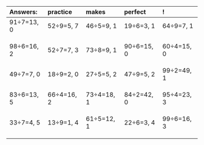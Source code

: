 | Answers: | practice | makes | perfect | ! |
| :--- | :--- | :--- | :--- | :--- |
| 91÷7=13, 0 | 52÷9=5, 7 | 46÷5=9, 1 | 19÷6=3, 1 | 64÷9=7, 1 | 
|   |   |   |   |   | 
|   |   |   |   |   | 
|   |   |   |   |   | 
| 98÷6=16, 2 | 52÷7=7, 3 | 73÷8=9, 1 | 90÷6=15, 0 | 60÷4=15, 0 | 
|   |   |   |   |   | 
|   |   |   |   |   | 
|   |   |   |   |   | 
| 49÷7=7, 0 | 18÷9=2, 0 | 27÷5=5, 2 | 47÷9=5, 2 | 99÷2=49, 1 | 
|   |   |   |   |   | 
|   |   |   |   |   | 
|   |   |   |   |   | 
| 83÷6=13, 5 | 66÷4=16, 2 | 73÷4=18, 1 | 84÷2=42, 0 | 95÷4=23, 3 | 
|   |   |   |   |   | 
|   |   |   |   |   | 
|   |   |   |   |   | 
| 33÷7=4, 5 | 13÷9=1, 4 | 61÷5=12, 1 | 22÷6=3, 4 | 99÷6=16, 3 | 
|   |   |   |   |   | 
|   |   |   |   |   | 
|   |   |   |   |   | 
